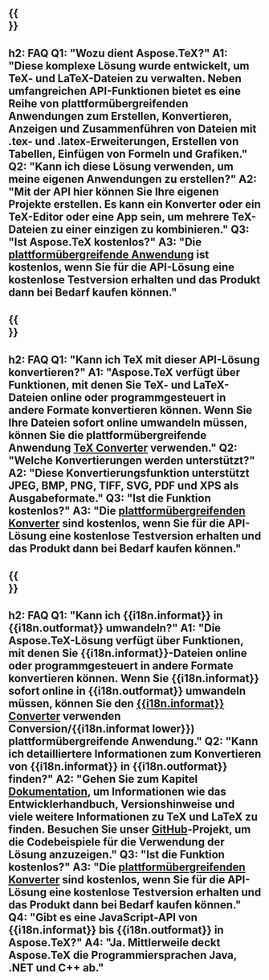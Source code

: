 ﻿---
translation: true
deploy: false
---

{{<section faq>}}
---
h2: FAQ
Q1: "Wozu dient Aspose.TeX?"
A1: "Diese komplexe Lösung wurde entwickelt, um TeX- und LaTeX-Dateien zu verwalten. Neben umfangreichen API-Funktionen bietet es eine Reihe von plattformübergreifenden Anwendungen zum Erstellen, Konvertieren, Anzeigen und Zusammenführen von Dateien mit .tex- und .latex-Erweiterungen, Erstellen von Tabellen, Einfügen von Formeln und Grafiken."
Q2: "Kann ich diese Lösung verwenden, um meine eigenen Anwendungen zu erstellen?"
A2: "Mit der API hier können Sie Ihre eigenen Projekte erstellen. Es kann ein Konverter oder ein TeX-Editor oder eine App sein, um mehrere TeX-Dateien zu einer einzigen zu kombinieren."
Q3: "Ist Aspose.TeX kostenlos?"
A3: "Die [plattformübergreifende Anwendung](https://products.aspose.app/tex/applications) ist kostenlos, wenn Sie für die API-Lösung eine kostenlose Testversion erhalten und das Produkt dann bei Bedarf kaufen können."
---

{{<section faq-converter>}}
---
h2: FAQ
Q1: "Kann ich TeX mit dieser API-Lösung konvertieren?"
A1: "Aspose.TeX verfügt über Funktionen, mit denen Sie TeX- und LaTeX-Dateien online oder programmgesteuert in andere Formate konvertieren können. Wenn Sie Ihre Dateien sofort online umwandeln müssen, können Sie die plattformübergreifende Anwendung [TeX Converter](https://products.aspose.app/tex/conversion/) verwenden."
Q2: "Welche Konvertierungen werden unterstützt?"
A2: "Diese Konvertierungsfunktion unterstützt JPEG, BMP, PNG, TIFF, SVG, PDF und XPS als Ausgabeformate."
Q3: "Ist die Funktion kostenlos?"
A3: "Die [plattformübergreifenden Konverter](https://products.aspose.app/tex/conversion) sind kostenlos, wenn Sie für die API-Lösung eine kostenlose Testversion erhalten und das Produkt dann bei Bedarf kaufen können."
---

{{<section faq-converter-child>}}
---
h2: FAQ
Q1: "Kann ich {{i18n.informat}} in {{i18n.outformat}} umwandeln?"
A1: "Die Aspose.TeX-Lösung verfügt über Funktionen, mit denen Sie {{i18n.informat}}-Dateien online oder programmgesteuert in andere Formate konvertieren können. Wenn Sie {{i18n.informat}} sofort online in {{i18n.outformat}} umwandeln müssen, können Sie den [{{i18n.informat}} Converter](https://products.aspose.app/tex/) verwenden Conversion/{{i18n.informat lower}}) plattformübergreifende Anwendung."
Q2: "Kann ich detailliertere Informationen zum Konvertieren von {{i18n.informat}} in {{i18n.outformat}} finden?"
A2: "Gehen Sie zum Kapitel [Dokumentation](https://docs.aspose.com/tex/), um Informationen wie das Entwicklerhandbuch, Versionshinweise und viele weitere Informationen zu TeX und LaTeX zu finden. Besuchen Sie unser [GitHub](https://github.com/aspose-tex)-Projekt, um die Codebeispiele für die Verwendung der Lösung anzuzeigen."
Q3: "Ist die Funktion kostenlos?"
A3: "Die [plattformübergreifenden Konverter](https://products.aspose.app/tex/conversion) sind kostenlos, wenn Sie für die API-Lösung eine kostenlose Testversion erhalten und das Produkt dann bei Bedarf kaufen können."
Q4: "Gibt es eine JavaScript-API von {{i18n.informat}} bis {{i18n.outformat}} in Aspose.TeX?"
A4: "Ja. Mittlerweile deckt Aspose.TeX die Programmiersprachen Java, .NET und C++ ab."
---

